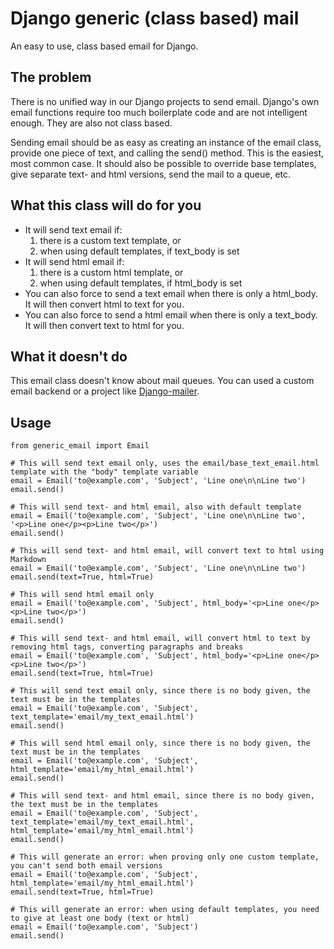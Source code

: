 # Django generic (class based) mail

An easy to use, class based email for Django.

## The problem
There is no unified way in our Django projects to send email. Django's own email functions require too much boilerplate code and are not intelligent enough. They are also not class based.

Sending email should be as easy as creating an instance of the email class, provide one piece of text, and calling the send() method. This is the easiest, most common case. It should also be possible to override base templates, give separate text- and html versions, send the mail to a queue, etc.

## What this class will do for you
- It will send text email if:
  1. there is a custom text template, or
  2. when using default templates, if text_body is set
- It will send html email if:
  1. there is a custom html template, or
  2. when using default templates, if html_body is set
- You can also force to send a text email when there is only a html_body. It will then convert html to text for you.
- You can also force to send a html email when there is only a text_body. It will then convert text to html for you.

## What it doesn't do
This email class doesn't know about mail queues. You can used a custom email backend or a project like [Django-mailer](https://github.com/jtauber/django-mailer).

## Usage
    from generic_email import Email

    # This will send text email only, uses the email/base_text_email.html template with the "body" template variable
    email = Email('to@example.com', 'Subject', 'Line one\n\nLine two')
    email.send()

    # This will send text- and html email, also with default template
    email = Email('to@example.com', 'Subject', 'Line one\n\nLine two', '<p>Line one</p><p>Line two</p>')
    email.send()

    # This will send text- and html email, will convert text to html using Markdown
    email = Email('to@example.com', 'Subject', 'Line one\n\nLine two')
    email.send(text=True, html=True)

    # This will send html email only
    email = Email('to@example.com', 'Subject', html_body='<p>Line one</p><p>Line two</p>')
    email.send()

    # This will send text- and html email, will convert html to text by removing html tags, converting paragraphs and breaks
    email = Email('to@example.com', 'Subject', html_body='<p>Line one</p><p>Line two</p>')
    email.send(text=True, html=True)

    # This will send text email only, since there is no body given, the text must be in the templates
    email = Email('to@example.com', 'Subject', text_template='email/my_text_email.html')
    email.send()

    # This will send html email only, since there is no body given, the text must be in the templates
    email = Email('to@example.com', 'Subject', html_template='email/my_html_email.html')
    email.send()

    # This will send text- and html email, since there is no body given, the text must be in the templates
    email = Email('to@example.com', 'Subject', text_template='email/my_text_email.html', html_template='email/my_html_email.html')
    email.send()

    # This will generate an error: when proving only one custom template, you can't send both email versions
    email = Email('to@example.com', 'Subject', html_template='email/my_html_email.html')
    email.send(text=True, html=True)

    # This will generate an error: when using default templates, you need to give at least one body (text or html)
    email = Email('to@example.com', 'Subject')
    email.send()
